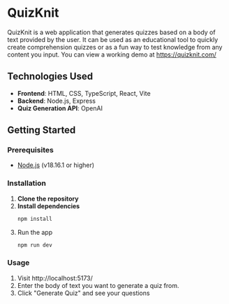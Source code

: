 # QuizKnit

QuizKnit is a web application that generates quizzes based on a body of text provided by the user. It can be used as an educational tool to quickly create comprehension quizzes or as a fun way to test knowledge from any content you input. You can view a working demo at https://quizknit.com/

## Technologies Used

- **Frontend**: HTML, CSS, TypeScript, React, Vite
- **Backend**: Node.js, Express
- **Quiz Generation API**: OpenAI
  
## Getting Started

### Prerequisites

- [Node.js](https://nodejs.org/) (v18.16.1 or higher)

### Installation

1. **Clone the repository**
2. **Install dependencies**
   ```bash
   npm install
3. Run the app
    ```bash
    npm run dev

### Usage

1. Visit http://localhost:5173/
2. Enter the body of text you want to generate a quiz from.
3. Click "Generate Quiz" and see your questions